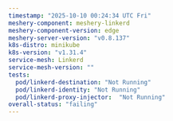 ```yaml
---
timestamp: "2025-10-10 00:24:34 UTC Fri"
meshery-component: meshery-linkerd
meshery-component-version: edge
meshery-server-version: "v0.8.137"
k8s-distro: minikube
k8s-version: "v1.31.4"
service-mesh: Linkerd
service-mesh-version: ""
tests:
  pod/linkerd-destination: "Not Running"
  pod/linkerd-identity: "Not Running"
  pod/linkerd-proxy-injector:  "Not Running"
overall-status: "failing"
---
```

